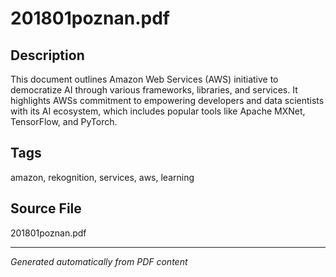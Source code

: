 # 201801poznan.pdf

## Description
This document outlines Amazon Web Services (AWS) initiative to democratize AI through various frameworks, libraries, and services. It highlights AWSs commitment to empowering developers and data scientists with its AI ecosystem, which includes popular tools like Apache MXNet, TensorFlow, and PyTorch.
## Tags
amazon, rekognition, services, aws, learning

## Source File
201801poznan.pdf

---
*Generated automatically from PDF content*
